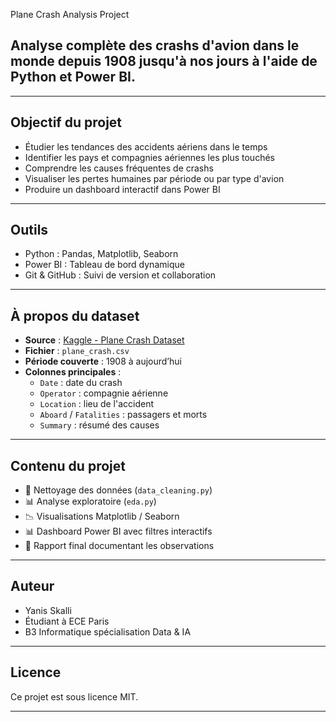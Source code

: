 Plane Crash Analysis Project

## Analyse complète des crashs d'avion dans le monde depuis 1908 jusqu'à nos jours à l'aide de Python et Power BI.

---

## Objectif du projet

- Étudier les tendances des accidents aériens dans le temps
- Identifier les pays et compagnies aériennes les plus touchés
- Comprendre les causes fréquentes de crashs
- Visualiser les pertes humaines par période ou par type d'avion
- Produire un dashboard interactif dans Power BI

---

## Outils

- Python : Pandas, Matplotlib, Seaborn
- Power BI : Tableau de bord dynamique
- Git & GitHub : Suivi de version et collaboration

---

## À propos du dataset

- **Source** : [Kaggle - Plane Crash Dataset](https://www.kaggle.com/datasets/nguyenhoc/plane-crash)
- **Fichier** : `plane_crash.csv`
- **Période couverte** : 1908 à aujourd’hui
- **Colonnes principales** :
  - `Date` : date du crash
  - `Operator` : compagnie aérienne
  - `Location` : lieu de l'accident
  - `Aboard` / `Fatalities` : passagers et morts
  - `Summary` : résumé des causes

---

## Contenu du projet

- 📌 Nettoyage des données (`data_cleaning.py`)
- 📊 Analyse exploratoire (`eda.py`)
- 📉 Visualisations Matplotlib / Seaborn
- 📊 Dashboard Power BI avec filtres interactifs
- 📄 Rapport final documentant les observations

---

## Auteur

- Yanis Skalli
- Étudiant à ECE Paris
- B3 Informatique spécialisation Data & IA

---

## Licence

Ce projet est sous licence MIT.

---